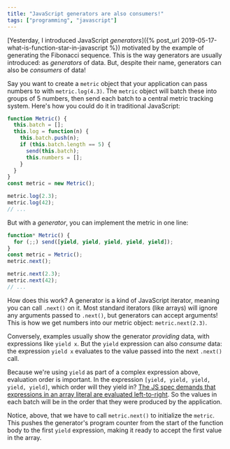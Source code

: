 ```yaml
---
title: "JavaScript generators are also consumers!"
tags: ["programming", "javascript"]
---
```


[Yesterday, I introduced JavaScript _generators_]({% post_url 2019-05-17-what-is-function-star-in-javascript %})
motivated by the example of generating the Fibonacci sequence.
This is the way generators are usually introduced:
as _generators_ of data.
But, despite their name,
generators can also be _consumers_ of data!

Say you want to create a `metric` object
that your application can pass numbers to with `metric.log(4.3)`.
The `metric` object will batch these into groups of 5 numbers,
then send each batch to a central metric tracking system.
Here's how you could do it in traditional JavaScript:

```js
function Metric() {
  this.batch = [];
  this.log = function(n) {
    this.batch.push(n);
    if (this.batch.length == 5) {
      send(this.batch);
      this.numbers = [];
    }
  }
}
const metric = new Metric();

metric.log(2.3);
metric.log(42);
// ...
```

But with a _generator_,
you can implement the metric in one line:

```js
function* Metric() {
  for (;;) send([yield, yield, yield, yield, yield]);
}
const metric = Metric();
metric.next();

metric.next(2.3);
metric.next(42);
// ...
```

How does this work?
A generator is a kind of JavaScript iterator,
meaning you can call `.next()` on it.
Most standard iterators (like arrays)
will ignore any arguments passed to `.next()`,
but generators can accept arguments!
This is how we get numbers into our metric object:
`metric.next(2.3)`.

Conversely,
examples usually show the generator _providing_ data,
with expressions like `yield x`.
But the `yield` expression can also _consume_ data:
the expression `yield x` evaluates to
the value passed into the next `.next()` call.

Because we're using `yield` as part of a complex expression above,
evaluation order is important.
In the expression `[yield, yield, yield, yield, yield]`,
which order will they yield in?
[The JS spec demands that expressions in an array literal are evaluated left-to-right](http://www.ecma-international.org/ecma-262/5.1/#sec-11.1.4).
So the values in each batch will be in the order that they were produced by the application.

Notice, above, that we have to call `metric.next()`
to initialize the `metric`.
This pushes the generator's program counter
from the start of the function body
to the first `yield` expression,
making it ready to accept the first value in the array.
